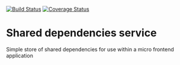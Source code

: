 [![Build Status](https://travis-ci.org/mikespencer/shared-dependencies-svc.svg?branch=master)](https://travis-ci.org/mikespencer/shared-dependencies-svc)
[![Coverage Status](https://coveralls.io/repos/github/mikespencer/shared-dependencies-svc/badge.svg?branch=master)](https://coveralls.io/github/mikespencer/shared-dependencies-svc?branch=master)

# Shared dependencies service

Simple store of shared dependencies for use within a micro frontend application